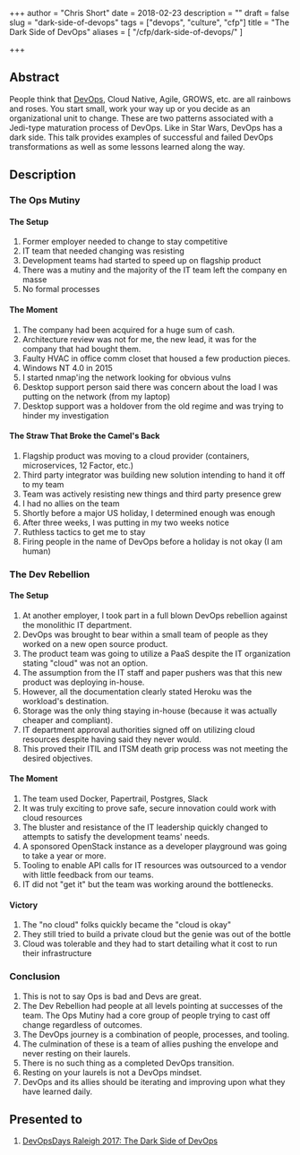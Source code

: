 +++
author = "Chris Short"
date = 2018-02-23
description = ""
draft = false
slug = "dark-side-of-devops"
tags = ["devops", "culture", "cfp"]
title = "The Dark Side of DevOps"
aliases = [
    "/cfp/dark-side-of-devops/"
]

+++

## Abstract

People think that [DevOps](https://devopsish.com), Cloud Native, Agile, GROWS, etc. are all rainbows and roses. You start small, work your way up or you decide as an organizational unit to change. These are two patterns associated with a Jedi-type maturation process of DevOps. Like in Star Wars, DevOps has a dark side. This talk provides examples of successful and failed DevOps transformations as well as some lessons learned along the way.

## Description

### The Ops Mutiny

#### The Setup

1. Former employer needed to change to stay competitive
2. IT team that needed changing was resisting
3. Development teams had started to speed up on flagship product
4. There was a mutiny and the majority of the IT team left the company en masse
5. No formal processes

#### The Moment

1. The company had been acquired for a huge sum of cash.
2. Architecture review was not for me, the new lead, it was for the company that had bought them.
3. Faulty HVAC in office comm closet that housed a few production pieces.
4. Windows NT 4.0 in 2015
5. I started nmap'ing the network looking for obvious vulns
6. Desktop support person said there was concern about the load I was putting on the network (from my laptop)
7. Desktop support was a holdover from the old regime and was trying to hinder my investigation

#### The Straw That Broke the Camel's Back

1. Flagship product was moving to a cloud provider (containers, microservices, 12 Factor, etc.)
2. Third party integrator was building new solution intending to hand it off to my team
3. Team was actively resisting new things and third party presence grew
4. I had no allies on the team
5. Shortly before a major US holiday, I determined enough was enough
6. After three weeks, I was putting in my two weeks notice
7. Ruthless tactics to get me to stay
8. Firing people in the name of DevOps before a holiday is not okay (I am human)

### The Dev Rebellion

#### The Setup

1. At another employer, I took part in a full blown DevOps rebellion against the monolithic IT department.
2. DevOps was brought to bear within a small team of people as they worked on a new open source product.
3. The product team was going to utilize a PaaS despite the IT organization stating "cloud" was not an option.
4. The assumption from the IT staff and paper pushers was that this new product was deploying in-house.
5. However, all the documentation clearly stated Heroku was the workload's destination.
6. Storage was the only thing staying in-house (because it was actually cheaper and compliant).
7. IT department approval authorities signed off on utilizing cloud resources despite having said they never would.
8. This proved their ITIL and ITSM death grip process was not meeting the desired objectives.

#### The Moment

1. The team used Docker, Papertrail, Postgres, Slack
2. It was truly exciting to prove safe, secure innovation could work with cloud resources
3. The bluster and resistance of the IT leadership quickly changed to attempts to satisfy the development teams' needs.
4. A sponsored OpenStack instance as a developer playground was going to take a year or more.
5. Tooling to enable API calls for IT resources was outsourced to a vendor with little feedback from our teams.
6. IT did not "get it" but the team was working around the bottlenecks.

#### Victory

1. The "no cloud" folks quickly became the "cloud is okay"
2. They still tried to build a private cloud but the genie was out of the bottle
3. Cloud was tolerable and they had to start detailing what it cost to run their infrastructure

### Conclusion

1. This is not to say Ops is bad and Devs are great.
2. The Dev Rebellion had people at all levels pointing at successes of the team. The Ops Mutiny had a core group of people trying to cast off change regardless of outcomes.
3. The DevOps journey is a combination of people, processes, and tooling.
4. The culmination of these is a team of allies pushing the envelope and never resting on their laurels.
5. There is no such thing as a completed DevOps transition.
6. Resting on your laurels is not a DevOps mindset.
7. DevOps and its allies should be iterating and improving upon what they have learned daily.

## Presented to

1. [DevOpsDays Raleigh 2017: The Dark Side of DevOps](/devopsdays-raleigh-2017-the-dark-side-of-devops/)